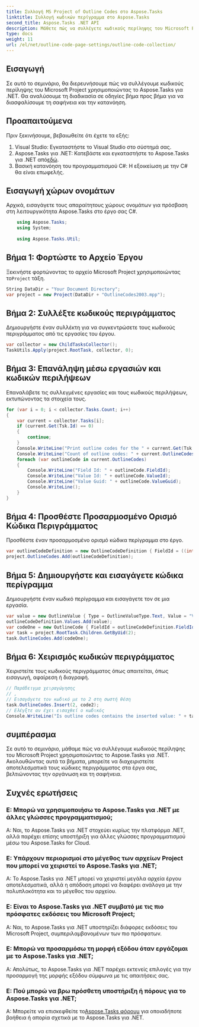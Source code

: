 ```yaml
---
title: Συλλογή MS Project of Outline Codes στο Aspose.Tasks
linktitle: Συλλογή κωδικών περίγραμμα στο Aspose.Tasks
second_title: Aspose.Tasks .NET API
description: Μάθετε πώς να συλλέγετε κωδικούς περίληψης του Microsoft Project χρησιμοποιώντας το Aspose.Tasks για .NET. Αυτό το περιεκτικό σεμινάριο παρέχει οδηγίες βήμα προς βήμα.
type: docs
weight: 11
url: /el/net/outline-code-page-settings/outline-code-collection/
---
```

## Εισαγωγή
Σε αυτό το σεμινάριο, θα διερευνήσουμε πώς να συλλέγουμε κωδικούς περίληψης του Microsoft Project χρησιμοποιώντας το Aspose.Tasks για .NET. Θα αναλύσουμε τη διαδικασία σε οδηγίες βήμα προς βήμα για να διασφαλίσουμε τη σαφήνεια και την κατανόηση.
## Προαπαιτούμενα
Πριν ξεκινήσουμε, βεβαιωθείτε ότι έχετε τα εξής:
1. Visual Studio: Εγκαταστήστε το Visual Studio στο σύστημά σας.
2.  Aspose.Tasks για .NET: Κατεβάστε και εγκαταστήστε το Aspose.Tasks για .NET από[εδώ](https://releases.aspose.com/tasks/net/).
3. Βασική κατανόηση του προγραμματισμού C#: Η εξοικείωση με την C# θα είναι επωφελής.

## Εισαγωγή χώρων ονομάτων
Αρχικά, εισαγάγετε τους απαραίτητους χώρους ονομάτων για πρόσβαση στη λειτουργικότητα Aspose.Tasks στο έργο σας C#.
```csharp
    using Aspose.Tasks;
    using System;
    
    using Aspose.Tasks.Util;
```
## Βήμα 1: Φορτώστε το Αρχείο Έργου
 Ξεκινήστε φορτώνοντας το αρχείο Microsoft Project χρησιμοποιώντας το`Project` τάξη.
```csharp
String DataDir = "Your Document Directory";
var project = new Project(DataDir + "OutlineCodes2003.mpp");
```
## Βήμα 2: Συλλέξτε κωδικούς περιγράμματος
Δημιουργήστε έναν συλλέκτη για να συγκεντρώσετε τους κωδικούς περιγράμματος από τις εργασίες του έργου.
```csharp
var collector = new ChildTasksCollector();
TaskUtils.Apply(project.RootTask, collector, 0);
```
## Βήμα 3: Επανάληψη μέσω εργασιών και κωδικών περιλήψεων
Επαναλάβετε τις συλλεγμένες εργασίες και τους κωδικούς περιλήψεων, εκτυπώνοντας τα στοιχεία τους.
```csharp
for (var i = 0; i < collector.Tasks.Count; i++)
{
    var current = collector.Tasks[i];
    if (current.Get(Tsk.Id) == 0)
    {
        continue;
    }
    Console.WriteLine("Print outline codes for the " + current.Get(Tsk.Name) + " task.");
    Console.WriteLine("Count of outline codes: " + current.OutlineCodes.Count);
    foreach (var outlineCode in current.OutlineCodes)
    {
        Console.WriteLine("Field Id: " + outlineCode.FieldId);
        Console.WriteLine("Value Id: " + outlineCode.ValueId);
        Console.WriteLine("Value Guid: " + outlineCode.ValueGuid);
        Console.WriteLine();
    }
}
```
## Βήμα 4: Προσθέστε Προσαρμοσμένο Ορισμό Κώδικα Περιγράμματος
Προσθέστε έναν προσαρμοσμένο ορισμό κώδικα περίγραμμα στο έργο.
```csharp
var outlineCodeDefinition = new OutlineCodeDefinition { FieldId = ((int)ExtendedAttributeTask.OutlineCode3).ToString("D"), Alias = "My Outline Code" };
project.OutlineCodes.Add(outlineCodeDefinition);
```
## Βήμα 5: Δημιουργήστε και εισαγάγετε κώδικα περίγραμμα
Δημιουργήστε έναν κωδικό περίγραμμα και εισαγάγετε τον σε μια εργασία.
```csharp
var value = new OutlineValue { Type = OutlineValueType.Text, Value = "Val1", Description = "Descr1", ValueId = 1 };
outlineCodeDefinition.Values.Add(value);
var codeOne = new OutlineCode { FieldId = outlineCodeDefinition.FieldId, ValueId = 1, ValueGuid = value.ValueGuid.ToString("D").ToUpperInvariant() };
var task = project.RootTask.Children.GetByUid(2);
task.OutlineCodes.Add(codeOne);
```
## Βήμα 6: Χειρισμός κωδικών περιγράμματος
Χειριστείτε τους κωδικούς περιγράμματος όπως απαιτείται, όπως εισαγωγή, αφαίρεση ή διαγραφή.
```csharp
// Παράδειγμα χειραγώγησης
// ,
// Εισαγάγετε τον κωδικό με το 2 στη σωστή θέση
task.OutlineCodes.Insert(2, code2);
// Ελέγξτε αν έχει εισαχθεί ο κωδικός
Console.WriteLine("Is outline codes contains the inserted value: " + task.OutlineCodes.Contains(code2));
```

## συμπέρασμα
Σε αυτό το σεμινάριο, μάθαμε πώς να συλλέγουμε κωδικούς περίληψης του Microsoft Project χρησιμοποιώντας το Aspose.Tasks για .NET. Ακολουθώντας αυτά τα βήματα, μπορείτε να διαχειριστείτε αποτελεσματικά τους κώδικες περιγράμματος στα έργα σας, βελτιώνοντας την οργάνωση και τη σαφήνεια.
## Συχνές ερωτήσεις
### Ε: Μπορώ να χρησιμοποιήσω το Aspose.Tasks για .NET με άλλες γλώσσες προγραμματισμού;
Α: Ναι, το Aspose.Tasks για .NET στοχεύει κυρίως την πλατφόρμα .NET, αλλά παρέχει επίσης υποστήριξη για άλλες γλώσσες προγραμματισμού μέσω του Aspose.Tasks for Cloud.
### Ε: Υπάρχουν περιορισμοί στο μέγεθος των αρχείων Project που μπορεί να χειριστεί το Aspose.Tasks για .NET;
Α: Το Aspose.Tasks για .NET μπορεί να χειριστεί μεγάλα αρχεία έργου αποτελεσματικά, αλλά η απόδοση μπορεί να διαφέρει ανάλογα με την πολυπλοκότητα και το μέγεθος του αρχείου.
### Ε: Είναι το Aspose.Tasks για .NET συμβατό με τις πιο πρόσφατες εκδόσεις του Microsoft Project;
Α: Ναι, το Aspose.Tasks για .NET υποστηρίζει διάφορες εκδόσεις του Microsoft Project, συμπεριλαμβανομένων των πιο πρόσφατων.
### Ε: Μπορώ να προσαρμόσω τη μορφή εξόδου όταν εργάζομαι με το Aspose.Tasks για .NET;
Α: Απολύτως, το Aspose.Tasks για .NET παρέχει εκτενείς επιλογές για την προσαρμογή της μορφής εξόδου σύμφωνα με τις απαιτήσεις σας.
### Ε: Πού μπορώ να βρω πρόσθετη υποστήριξη ή πόρους για το Aspose.Tasks για .NET;
 Α: Μπορείτε να επισκεφθείτε το[Aspose.Tasks φόρουμ](https://forum.aspose.com/c/tasks/15) για οποιαδήποτε βοήθεια ή απορία σχετικά με το Aspose.Tasks για .NET.